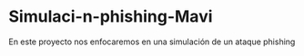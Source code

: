 # Simulaci-n-phishing-Mavi
En este proyecto nos enfocaremos en una simulación de un ataque phishing
